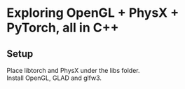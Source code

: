 # Exploring OpenGL + PhysX + PyTorch, all in C++

## Setup
Place libtorch and PhysX under the libs folder.  
Install OpenGL, GLAD and glfw3.
